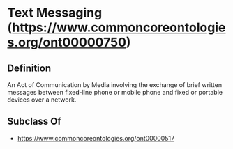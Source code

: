 # Text Messaging (https://www.commoncoreontologies.org/ont00000750)

## Definition
An Act of Communication by Media involving the exchange of brief written messages between fixed-line phone or mobile phone and fixed or portable devices over a network.

## Subclass Of
- https://www.commoncoreontologies.org/ont00000517

